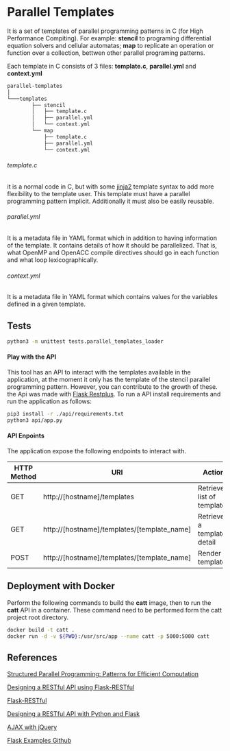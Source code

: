 # Parallel Templates

It is a set of templates of parallel programming patterns in C (for High Performance Compiting). For example: **stencil** to programing differential equation solvers and cellular automatas; **map** to replicate an operation or function over a collection, bettwen other parallel programing patterns. 

Each template in C consists of 3 files: **template.c**, **parallel.yml** and **context.yml**

```bash
parallel-templates
│
└───templates
        ├── stencil
        │   ├── template.c
        │   ├── parallel.yml
        │   └── context.yml    
        └── map
            ├── template.c
            ├── parallel.yml
            └── context.yml
```

###### template.c
it is a normal code in C, but with some [jinja2](http://jinja.pocoo.org/) template syntax to add more flexibility to the template user. This template must have a parallel programming pattern implicit. Additionally it must also be easily reusable.

###### parallel.yml

It is a metadata file in YAML format which in addition to having information of the template. It contains details of how it should be parallelized. That is, what OpenMP and OpenACC compile directives should go in each function and what loop lexicographically.
<!-- 
It is a complementary file witch gives a basic description a **C Source Code Template**. for example the **name** key tell us which parallel programming pattern we code in a given **C Source Code Template**. The **description** key depics more information about it. Now the most interesting part of this file and of course a proposal to describe how a given C code should be parallelized using **compiler directives**. 

This file proposes to separate the semantic of paralelization from the semantic of the sequential code, mainly to those users who are not familiar with parallel programming, but look for its applications to be easily parallelizable in a near future.

In addition, this file is intended to be a standard applied to sequential code analyzers in search of parallelism. So that in this way, they generate a file like the **Parallel.yml** describing the parallelism found in a given sequential code. In the same way this file can be taken by a code annotator to write it with the corresponding directives indicated by the analyzer. This will finally allow to divide the compilation process into two parts: code analysis and annotation, in **automatic parallelizer compilers -->

###### context.yml

It is a metadata file in YAML format which contains values for the variables defined in a given template.

<!-- ## Example

one of the implemented templates follows the stencil parallel programming pattern.  -->

## Tests

```bash
python3 -m unittest tests.parallel_templates_loader
```

#### Play with the API

This tool has an API to interact with the templates available in the application, at the moment it only has the template of the stencil parallel programming pattern. However, you can contribute to the growth of these. the Api was made with [Flask Restplus](https://flask-restplus.readthedocs.io/en/stable/). To run a API install requirements and run the application as follows:

```bash
pip3 install -r ./api/requirements.txt
python3 api/app.py
```

#### API Enpoints

The application expose the following endpoints to interact with.

| HTTP Method | URI | Action |
|---|---|---|
| GET | http://[hostname]/templates | Retrieve list of templates |
| GET | http://[hostname]/templates/[template_name] | Retrieve a template detail |
| POST | http://[hostname]/templates/[template_name] | Render a template |

## Deployment with Docker

Perform the following commands to build the **catt** image, then to run the **catt** API in a container. These command need to be 
performed form the catt project root directory.

```sh
docker build -t catt .
docker run -d -v ${PWD}:/usr/src/app --name catt -p 5000:5000 catt
```

## References

[Structured Parallel Programming: Patterns for Efficient Computation](https://www.amazon.com/Structured-Parallel-Programming-Efficient-Computation/dp/0124159931)

[Designing a RESTful API using Flask-RESTful](https://blog.miguelgrinberg.com/post/designing-a-restful-api-using-flask-restful)

[Flask-RESTful](http://flask-restful.readthedocs.io/en/latest/)

[Designing a RESTful API with Python and Flask](https://blog.miguelgrinberg.com/post/designing-a-restful-api-with-python-and-flask)

[AJAX with jQuery](http://flask.pocoo.org/docs/0.12/patterns/jquery/)

[Flask Examples Github](https://github.com/pallets/flask/tree/master/examples/jqueryexample)